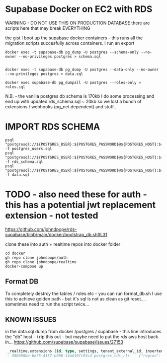 # Supabase Docker on EC2 with RDS
WARNING - DO NOT USE THIS ON PRODUCTION DATABASE 
there are scripts here that may break EVERYTHING


the gist
I boot up the supabase docker containers - this runs all the migration scripts succesfully across containers. I run an export 

```shell
docker exec -t supabase-db pg_dump -U postgres --schema-only --no-owner --no-privileges postgres > schema.sql


docker exec -t supabase-db pg_dump -U postgres --data-only --no-owner --no-privileges postgres > data.sql

docker exec supabase-db pg_dumpall -U postgres --roles-only > roles.sql
```

N.B. - the vanilla postgres db schema is 170kb
I do some processing and end up with updated rds_schema.sql ~ 20kb
so we lost a bunch of extensions / webhooks (pg_net dependent)  and stuff..

# IMPORT RDS SCHEMA
```shell
psql "postgresql://${POSTGRES_USER}:${POSTGRES_PASSWORD}@${POSTGRES_HOST}:${POSTGRES_PORT}/postgres" -f postgres_users.sql
psql "postgresql://${POSTGRES_USER}:${POSTGRES_PASSWORD}@${POSTGRES_HOST}:${POSTGRES_PORT}/postgres" -f rds_schema.sql
psql "postgresql://${POSTGRES_USER}:${POSTGRES_PASSWORD}@${POSTGRES_HOST}:${POSTGRES_PORT}/postgres" -f data.sql
```

# TODO - also need these for auth - this has a potential jwt replacement extension - not tested
https://github.com/johndpope/rds-supabase/blob/main/docker/bootstrap_db.sh#L31


clone these into auth + realtime repos into docker folder 

```shell
cd docker
gh repo clone johndpope/auth
gh repo clone johndpope/realtime
docker-compose up
```




##  Format DB
To completely destroy the tables / roles etc - you can run format_db.sh
I use this to achieve golden path - but it's sql is not as clean as git reset....
sometimes need to run the script twice...


## KNOWN ISSUES

in the data.sql dump from docker /postgres / supabase - 
this line introduces the "db" host - i rip this out - but maybe need to put the rds aws host back in...
https://github.com/supabase/supabase/issues/27153

```sql
 _realtime.extensions (id, type, settings, tenant_external_id, inserted_at, updated_at) FROM stdin;
-- 580688be-be75-4157-b600-14ad10fc93c4	postgres_cdc_rls	{"region": "us-east-1", "db_host": "QhixI0o7PYIABziLUL4f0A==", "db_name": "sWBpZNdjggEPTQVlI52Zfw==", "db_port": "+enMDFi1J/3IrrquHHwUmA==", "db_user": "uxbEq/zz8DXVD53TOI1zmw==", "slot_name": "supabase_realtime_replication_slot", "db_password": "eGxa2ZKVreSn7eWieRQdp74vN25K+qFgdnxmDCKe4p20+C0410WXonzXTEj9CgYx", "publication": "supabase_realtime", "ssl_enforced": false, "poll_interval_ms": 100, "poll_max_changes": 100, "poll_max_record_bytes": 1048576}	realtime-dev	2025-03-11 05:45:03	2025-03-11 05:45:03
```

